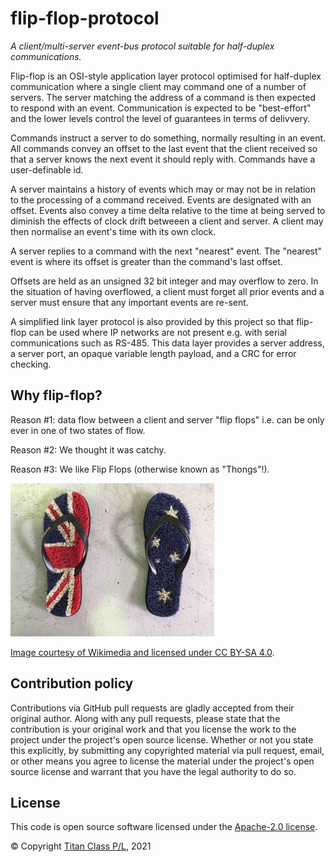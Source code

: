 # flip-flop-protocol

*A client/multi-server event-bus protocol suitable for half-duplex communications.*

Flip-flop is an OSI-style application layer protocol optimised for half-duplex communication where a single client may command one of a number of servers. The server matching the address of a command is then expected to respond with an event. Communication is expected to be "best-effort" and the lower levels control the level of guarantees in terms of delivvery.

Commands instruct a server to do something, normally resulting in an event. All commands convey an offset to the last event that the client received so that a server knows the next event it should reply with. Commands have a user-definable id.

A server maintains a history of events which may or may not be in relation to the processing of a command received. Events are designated with an offset. Events also convey a time delta relative to the time at being served to diminish the effects of clock drift betweeen a client and server. A client may then normalise an event's time with its own clock.

A server replies to a command with the next "nearest" event. The "nearest" event is where its offset is greater than the command's last offset.

Offsets are held as an unsigned 32 bit integer and may overflow to zero. In the situation of having overflowed, a client must forget all prior events and a server must ensure that any important events are re-sent.

A simplified link layer protocol is also provided by this project so that flip-flop can be used where IP networks are not present e.g. with serial communications such as RS-485. This data layer provides a server address, a server port, an opaque variable length payload, and a CRC for error checking.

## Why flip-flop?

Reason #1: data flow between a client and server "flip flops" i.e. can be only ever in one of two states of flow.

Reason #2: We thought it was catchy.

Reason #3: We like Flip Flops (otherwise known as "Thongs"!).

![Flip Flops!](Australia_Day_Thongs.jpg "Australia Day Flip Flops!")


[Image courtesy of Wikimedia and licensed under CC BY-SA 4.0](https://commons.wikimedia.org/wiki/Category:Flip-flops_(footwear)#/media/File:Australia_Day_Thongs.tiff).

## Contribution policy

Contributions via GitHub pull requests are gladly accepted from their original author. Along with any pull requests, please state that the contribution is your original work and that you license the work to the project under the project's open source license. Whether or not you state this explicitly, by submitting any copyrighted material via pull request, email, or other means you agree to license the material under the project's open source license and warrant that you have the legal authority to do so.

## License

This code is open source software licensed under the [Apache-2.0 license](./LICENSE).

© Copyright [Titan Class P/L](https://www.titanclass.com.au/), 2021